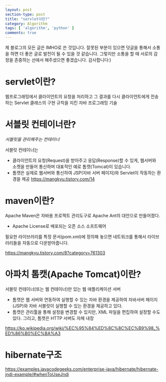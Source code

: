 ```yaml
---
layout: post
section-type: post
title: "servlet이란?"
category: Algorithm
tags: [ 'algorithm', 'python' ]
comments: true
---
```

제 블로그의 모든 글은 IMHO로 쓴 것입니다.
잘못된 부분이 있으면 덧글을 통해서 소통을 하면 더 좋은 글로 발전이 될 수 있을 것 같습니다.
그렇지만 소통을 할 때 서로의 감정을 존중하는 선에서 해주셨으면 좋겠습니다.
감사합니다:)

# servlet이란?
웹프로그래밍에서 클라이언트의 요청을 처리하고 그 결과를 다시 클라이언트에게
전송하는 Servlet 클래스의 구현 규칙을 지킨 자바 프로그래밍 기술


# 서블릿 컨테이너란?
*서블릿을 관리해주는 컨테이너*

서블릿 컨테이너는
- 클라이언트의 요청(Request)을 받아주고 응답(Response)할 수 있게, 웹서버와 소켓을 만들어 통신하며 대표적인 예로 톰캣(Tomcat)이 있습니다.
- 톰캣은 실제로 웹서버와 통신하여 JSP(자바 서버 페이지)와 Servlet이 작동하는 환경을 제공
https://mangkyu.tistory.com/14

# maven이란?
Apache Maven은 자바용 프로젝트 관리도구로 Apache Ant의 대안으로 만들어졌다.
- Apache License로 배포되는 오픈 소스 소프트웨어

필요한 라이브러리를 특정 문서(pom.xml)에 정의해 놓으면 네트워크를 통해서 라이브러리들을 자동으로 다운받아줍니다.

https://mangkyu.tistory.com/8?category=761303

# 아파치 톰캣(Apache Tomcat)이란?
서블릿 컨테이너(또는 웹 컨테이너)만 있는 웹 애플리케이션 서버

- 톰캣은 웹 서버와 연동하여 실행할 수 있는 자바 환경을 제공하여 자바서버 페이지(JSP)와 자바 서블릿이 실행할 수 있는 환경을 제공하고 있다.
- 톰캣은 관리툴을 통해 설정을 변경할 수 있지만, XML 파일을 편집하여 설정할 수도 있다. 그리고, 톰캣은 HTTP 서버도 자체 내장



https://ko.wikipedia.org/wiki/%EC%95%84%ED%8C%8C%EC%B9%98_%ED%86%B0%EC%BA%A3

# hibernate구조
https://examples.javacodegeeks.com/enterprise-java/hibernate/hibernate-jndi-example/#whenToUseJndi
